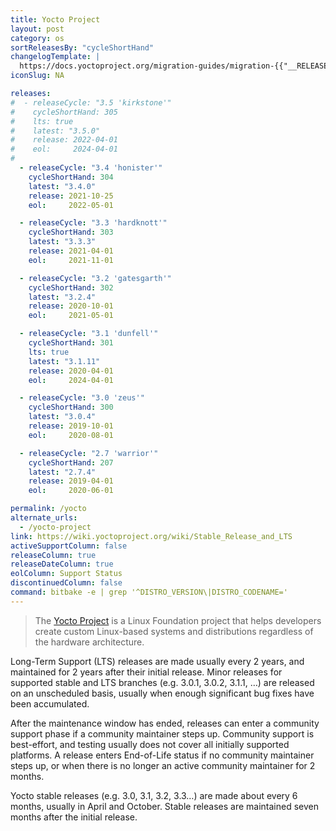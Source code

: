 ```yaml
---
title: Yocto Project
layout: post
category: os
sortReleasesBy: "cycleShortHand"
changelogTemplate: |
  https://docs.yoctoproject.org/migration-guides/migration-{{"__RELEASE_CYCLE__"| split: " " | first}}.html
iconSlug: NA

releases:
#  - releaseCycle: "3.5 'kirkstone'"
#    cycleShortHand: 305
#    lts: true
#    latest: "3.5.0"
#    release: 2022-04-01
#    eol:     2024-04-01
#
  - releaseCycle: "3.4 'honister'"
    cycleShortHand: 304
    latest: "3.4.0"
    release: 2021-10-25
    eol:     2022-05-01

  - releaseCycle: "3.3 'hardknott'"
    cycleShortHand: 303
    latest: "3.3.3"
    release: 2021-04-01
    eol:     2021-11-01

  - releaseCycle: "3.2 'gatesgarth'"
    cycleShortHand: 302
    latest: "3.2.4"
    release: 2020-10-01
    eol:     2021-05-01

  - releaseCycle: "3.1 'dunfell'"
    cycleShortHand: 301
    lts: true
    latest: "3.1.11"
    release: 2020-04-01
    eol:     2024-04-01

  - releaseCycle: "3.0 'zeus'"
    cycleShortHand: 300
    latest: "3.0.4"
    release: 2019-10-01
    eol:     2020-08-01

  - releaseCycle: "2.7 'warrior'"
    cycleShortHand: 207
    latest: "2.7.4"
    release: 2019-04-01
    eol:     2020-06-01

permalink: /yocto
alternate_urls:
  - /yocto-project
link: https://wiki.yoctoproject.org/wiki/Stable_Release_and_LTS
activeSupportColumn: false
releaseColumn: true
releaseDateColumn: true
eolColumn: Support Status
discontinuedColumn: false
command: bitbake -e | grep '^DISTRO_VERSION\|DISTRO_CODENAME='
---
```

> The [Yocto Project](https://www.yoctoproject.org/) is a Linux Foundation project that helps developers create custom Linux-based systems and distributions regardless of the hardware architecture.

Long-Term Support (LTS) releases are made usually every 2 years, and maintained for 2 years after their initial release. Minor releases for supported stable and LTS branches (e.g. 3.0.1, 3.0.2, 3.1.1, …) are released on an unscheduled basis, usually when enough significant bug fixes have been accumulated.

After the maintenance window has ended, releases can enter a community support phase if a community maintainer steps up.
Community support is best-effort, and testing usually does not cover all initially supported platforms.
A release enters End-of-Life status if no community maintainer steps up, or when there is no longer an active community maintainer for 2 months.

Yocto stable releases (e.g. 3.0, 3.1, 3.2, 3.3…) are made about every 6 months, usually in April and October.
Stable releases are maintained seven months after the initial release.
